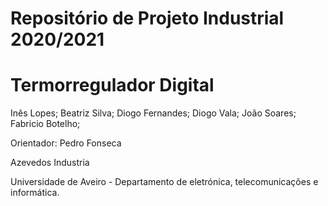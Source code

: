 # Repositório de Projeto Industrial 2020/2021
# Termorregulador Digital
Inês Lopes; 
Beatriz Silva; 
Diogo Fernandes; 
Diogo Vala; 
João Soares; 
Fabricio Botelho; 

Orientador: Pedro Fonseca

Azevedos Industria

Universidade de Aveiro - Departamento de eletrónica, telecomunicações e informática.
